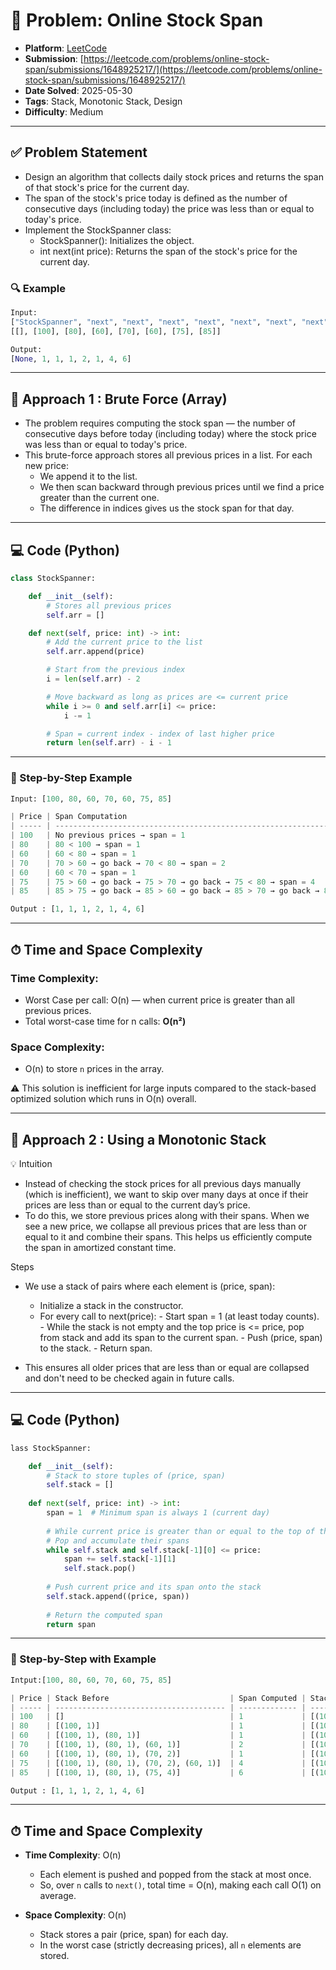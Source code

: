 # 🧲 Problem: Online Stock Span

- **Platform**: [LeetCode](https://leetcode.com/problems/online-stock-span/description/)
- **Submission**: [https://leetcode.com/problems/online-stock-span/submissions/1648925217/](https://leetcode.com/problems/online-stock-span/submissions/1648925217/)
- **Date Solved**: 2025-05-30
- **Tags**: Stack, Monotonic Stack, Design
- **Difficulty**: Medium

---

## ✅ Problem Statement
- Design an algorithm that collects daily stock prices and returns the span of that stock's price for the current day.
- The span of the stock's price today is defined as the number of consecutive days (including today) the price was less than or equal to today's price.
- Implement the StockSpanner class:
     - StockSpanner(): Initializes the object.
     - int next(int price): Returns the span of the stock's price for the current day.

### 🔍 Example
```python
Input: 
["StockSpanner", "next", "next", "next", "next", "next", "next", "next"]
[[], [100], [80], [60], [70], [60], [75], [85]]

Output: 
[None, 1, 1, 1, 2, 1, 4, 6]

```
---

## 🚀 Approach 1 : Brute Force (Array)
- The problem requires computing the stock span — the number of consecutive days before today (including today) where the stock price was less than or equal to today's price.
- This brute-force approach stores all previous prices in a list. For each new price:
     - We append it to the list.
     - We then scan backward through previous prices until we find a price greater than the current one.
     - The difference in indices gives us the stock span for that day.

---

## 💻 Code (Python)

```python
class StockSpanner:

    def __init__(self):
        # Stores all previous prices
        self.arr = []

    def next(self, price: int) -> int:
        # Add the current price to the list
        self.arr.append(price)

        # Start from the previous index
        i = len(self.arr) - 2

        # Move backward as long as prices are <= current price
        while i >= 0 and self.arr[i] <= price:
            i -= 1

        # Span = current index - index of last higher price
        return len(self.arr) - i - 1

```
---
### 🔁 Step-by-Step Example
```python
Input: [100, 80, 60, 70, 60, 75, 85]

| Price | Span Computation                                                                                    | Span |
| ----- | --------------------------------------------------------------------------------------------------- | ---- |
| 100   | No previous prices → span = 1                                                                       | 1    |
| 80    | 80 < 100 → span = 1                                                                                 | 1    |
| 60    | 60 < 80 → span = 1                                                                                  | 1    |
| 70    | 70 > 60 → go back → 70 < 80 → span = 2                                                              | 2    |
| 60    | 60 < 70 → span = 1                                                                                  | 1    |
| 75    | 75 > 60 → go back → 75 > 70 → go back → 75 < 80 → span = 4                                          | 4    |
| 85    | 85 > 75 → go back → 85 > 60 → go back → 85 > 70 → go back → 85 > 60 → go back → 85 < 100 → span = 6 | 6    |

Output : [1, 1, 1, 2, 1, 4, 6]

```

---

## ⏱ Time and Space Complexity

### Time Complexity:
- Worst Case per call: O(n) — when current price is greater than all previous prices.
- Total worst-case time for n calls: **O(n²)**

### Space Complexity:
- O(n) to store `n` prices in the array.

⚠️ This solution is inefficient for large inputs compared to the stack-based optimized solution which runs in O(n) overall.

---

## 🚀 Approach  2 : Using a Monotonic Stack
💡 Intuition
- Instead of checking the stock prices for all previous days manually (which is inefficient), we want to skip over many days at once if their prices are less than or equal to the current day’s price.
- To do this, we store previous prices along with their spans. When we see a new price, we collapse all previous prices that are less than or equal to it and combine their spans. This helps us efficiently compute the span in amortized constant time.

Steps
- We use a stack of pairs where each element is (price, span):
     - Initialize a stack in the constructor.
     - For every call to next(price):
           - Start span = 1 (at least today counts).
           - While the stack is not empty and the top price is <= price, pop from stack and add its span to the current span.
           - Push (price, span) to the stack.
           - Return span.

- This ensures all older prices that are less than or equal are collapsed and don't need to be checked again in future calls.
---

## 💻 Code (Python)

```python
lass StockSpanner:

    def __init__(self):
        # Stack to store tuples of (price, span)
        self.stack = []
        
    def next(self, price: int) -> int:
        span = 1  # Minimum span is always 1 (current day)
        
        # While current price is greater than or equal to the top of the stack
        # Pop and accumulate their spans
        while self.stack and self.stack[-1][0] <= price:
            span += self.stack[-1][1]
            self.stack.pop()
        
        # Push current price and its span onto the stack
        self.stack.append((price, span))
        
        # Return the computed span
        return span
```
---
### 🔁 Step-by-Step with Example
```python
Intput:[100, 80, 60, 70, 60, 75, 85]

| Price | Stack Before                           | Span Computed | Stack After                           |
| ----- | -------------------------------------- | ------------- | --------------------------------------|
| 100   | []                                     | 1             | [(100, 1)]                            |
| 80    | [(100, 1)]                             | 1             | [(100, 1), (80, 1)]                   |
| 60    | [(100, 1), (80, 1)]                    | 1             | [(100, 1), (80, 1), (60, 1)]          |
| 70    | [(100, 1), (80, 1), (60, 1)]           | 2             | [(100, 1), (80, 1), (70, 2)]          |
| 60    | [(100, 1), (80, 1), (70, 2)]           | 1             | [(100, 1), (80, 1), (70, 2), (60, 1)] |
| 75    | [(100, 1), (80, 1), (70, 2), (60, 1)]  | 4             | [(100, 1), (80, 1), (75, 4)]          |
| 85    | [(100, 1), (80, 1), (75, 4)]           | 6             | [(100, 1), (85, 6)]                   |

Output : [1, 1, 1, 2, 1, 4, 6]
```
---

## ⏱ Time and Space Complexity

- **Time Complexity**: O(n)
  - Each element is pushed and popped from the stack at most once.
  - So, over `n` calls to `next()`, total time = O(n), making each call O(1) on average.

- **Space Complexity**: O(n)
  - Stack stores a pair (price, span) for each day.
  - In the worst case (strictly decreasing prices), all `n` elements are stored.
